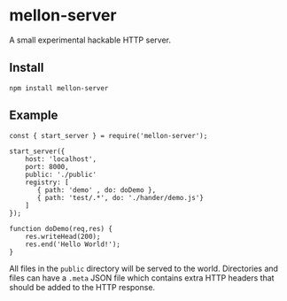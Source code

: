 # mellon-server

A small experimental hackable HTTP server.

## Install

```
npm install mellon-server
```

## Example

```
const { start_server } = require('mellon-server');

start_server({
    host: 'localhost',
    port: 8000,
    public: './public'
    registry: [
       { path: 'demo' , do: doDemo },
       { path: 'test/.*', do: './hander/demo.js'}
    ]
});

function doDemo(req,res) {
    res.writeHead(200);
    res.end('Hello World!');   
}
```

All files in the `public` directory will be served to the world. Directories and files can have a `.meta` JSON file which contains extra HTTP headers that should be added to the HTTP response.

